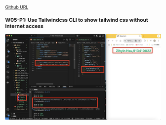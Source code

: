 [Github URL](https://github.com/zihyinhsu/1132-1N-demo-22)

### W05-P1: Use Tailwindcss CLI to show tailwind css without internet access

![alt text](img/p1-1.png)

```
```